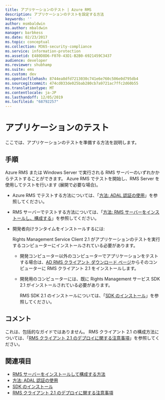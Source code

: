 ```yaml
---
title: アプリケーションのテスト | Azure RMS
description: アプリケーションのテストを設定する方法
keywords: ''
author: msmbaldwin
ms.author: mbaldwin
manager: barbkess
ms.date: 02/23/2017
ms.topic: conceptual
ms.collection: M365-security-compliance
ms.service: information-protection
ms.assetid: E480D8D6-F070-43D1-B2B0-6921459C3437
audience: developer
ms.reviewer: shubhamp
ms.suite: ems
ms.custom: dev
ms.openlocfilehash: 8744ea8dfd7213030c741e6e760c506e0d795db4
ms.sourcegitcommit: 474cd033de025bab280cb7a9721ac7ffc2d60b55
ms.translationtype: MT
ms.contentlocale: ja-JP
ms.lasthandoff: 12/05/2019
ms.locfileid: "68792257"
---
```

# <a name="testing-your-application"></a>アプリケーションのテスト

ここでは、アプリケーションのテストを準備する方法を説明します。

## <a name="instructions"></a>手順

Azure RMS または Windows Server で実行される RMS サーバーのいずれかからテストすることができます。  Azure RMS でテストを開始し、RMS Server を使用してテストを行います (展開で必要な場合)。

- Azure RMS でテストする方法については、「[方法: ADAL 認証の使用](how-to-use-adal-authentication.md)」を参照してください。
- RMS サーバーでテストする方法については、「[方法: RMS サーバーをインストールし、構成する](how-to-install-and-configure-an-rms-server.md)」を参照してください。
- 開発者向けランタイムをインストールするには:

   Rights Management Service Client 2.1 がアプリケーションのテストを実行するコンピューターにインストールされている必要があります。
  - 開発コンピューター以外のコンピューターでアプリケーションをテストする場合は、[AD RMS クライアント ダウンロード ページ](https://www.microsoft.com/download/details.aspx?id=38396)からそのコンピューターに RMS クライアント 2.1 をインストールします。
  - 開発用のコンピューターには、既に Rights Management サービス SDK 2.1 がインストールされている必要があります。

    RMS SDK 2.1 のインストールについては、「[SDK のインストール](install-the-rms-sdk.md)」を参照してください。

## <a name="remarks"></a>コメント

これは、包括的なガイドではありません。 RMS クライアント 2.1 の構成方法については、「[RMS クライアント 2.1 のデプロイに関する注意事項](https://technet.microsoft.com/library/jj159267(WS.10).aspx)」を参照してください。

## <a name="related-topics"></a>関連項目

* [RMS サーバーをインストールして構成する方法](how-to-install-and-configure-an-rms-server.md)
* [方法: ADAL 認証の使用](how-to-use-adal-authentication.md)
* [SDK のインストール](install-the-rms-sdk.md)
* [RMS クライアント 2.1 のデプロイに関する注意事項](https://technet.microsoft.com/library/jj159267(WS.10).aspx)

